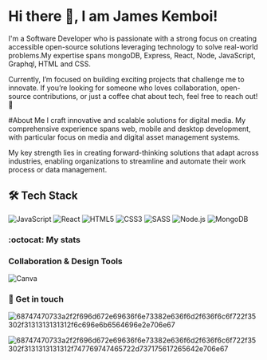 
# Hi there 👋, I am James Kemboi!


I'm a Software Developer who is passionate  with a strong focus on creating accessible open-source solutions leveraging technology to solve real-world problems.My expertise spans  mongoDB, Express, React, Node, JavaScript, Graphql, HTML and CSS. 

Currently, I’m focused on building exciting projects that challenge me to innovate. If you’re looking for someone who loves collaboration, open-source contributions, or just a coffee chat about tech, feel free to reach out! 🚀

#About Me
I craft innovative and scalable solutions for digital media. My comprehensive experience spans web, mobile and desktop development, with particular focus on media and digital asset management systems.

My key strength lies in creating forward-thinking solutions that adapt across industries, enabling organizations to streamline and automate their work process or data management.

## 🛠️ Tech Stack

![JavaScript](https://img.shields.io/badge/JavaScript-F7DF1E?style=for-the-badge&logo=javascript&logoColor=black)
![React](https://img.shields.io/badge/React-61DAFB?style=for-the-badge&logo=react&logoColor=black)
![HTML5](https://img.shields.io/badge/HTML5-E34F26?style=for-the-badge&logo=html5&logoColor=white)
![CSS3](https://img.shields.io/badge/CSS3-1572B6?style=for-the-badge&logo=css3&logoColor=white)
![SASS](https://img.shields.io/badge/SASS-CC6699?style=for-the-badge&logo=sass&logoColor=white)
![Node.js](https://img.shields.io/badge/Node.js-339933?style=for-the-badge&logo=nodedotjs&logoColor=white)
![MongoDB](https://img.shields.io/badge/MongoDB-47A248?style=for-the-badge&logo=mongodb&logoColor=white)
     

### :octocat: My stats


###  Collaboration & Design Tools


![Canva](https://img.shields.io/badge/Canva-00C4CC?style=flat&logo=canva&logoColor=white&logoWidth=20)


###  🤝 Get in touch



![68747470733a2f2f696d672e69636f6e73382e636f6d2f636f6c6f722f35302f3131313131312f6c696e6b6564696e2e706e67](https://github.com/user-attachments/assets/88a6f24c-9c5e-4adb-b093-664662c7cb7c)

![68747470733a2f2f696d672e69636f6e73382e636f6d2f636f6c6f722f35302f3131313131312f747769747465722d737175617265642e706e67](https://github.com/user-attachments/assets/cd515a72-c95d-4b72-8b85-d2a87927be2c)


